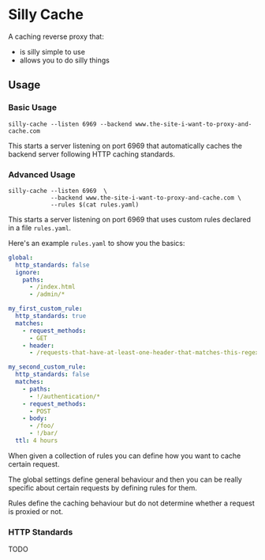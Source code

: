 # Silly Cache

A caching reverse proxy that:

- is silly simple to use
- allows you to do silly things

## Usage

### Basic Usage

```
silly-cache --listen 6969 --backend www.the-site-i-want-to-proxy-and-cache.com
```

This starts a server listening on port 6969 that automatically caches the backend server following HTTP caching standards.


### Advanced Usage

```
silly-cache --listen 6969  \
            --backend www.the-site-i-want-to-proxy-and-cache.com \
            --rules $(cat rules.yaml)
```  

This starts a server listening on port 6969 that uses custom rules declared in a file `rules.yaml`.


Here's an example `rules.yaml` to show you the basics:

```yaml
global:
  http_standards: false
  ignore:
    paths:
      - /index.html
      - /admin/*

my_first_custom_rule:
  http_standards: true
  matches:
    - request_methods:
      - GET
    - header:
      - /requests-that-have-at-least-one-header-that-matches-this-regex-will-be-cached/

my_second_custom_rule:
  http_standards: false
  matches:
    - paths:
      - !/authentication/*
    - request_methods:
      - POST
    - body:
      - /foo/
      - !/bar/
  ttl: 4 hours
```

When given a collection of rules you can define how you want to cache certain request.

The global settings define general behaviour and then you can be really specific about certain requests by defining rules for them.

Rules define the caching behaviour but do not determine whether a request is proxied or not.

### HTTP Standards

TODO

